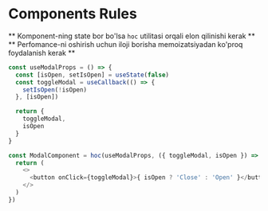 # Components Rules

** Komponent-ning state bor bo'lsa `hoc` utilitasi orqali elon qilinishi kerak **
** Perfomance-ni oshirish uchun iloji borisha memoizatsiyadan ko'proq foydalanish kerak **

```js
const useModalProps = () => {
  const [isOpen, setIsOpen] = useState(false)
  const toggleModal = useCallback(() => {
    setIsOpen(!isOpen)
  }, [isOpen])

  return {
    toggleModal,
    isOpen
  }
}

const ModalComponent = hoc(useModalProps, ({ toggleModal, isOpen }) => {
  return (
    <>
      <button onClick={toggleModal}>{ isOpen ? 'Close' : 'Open' }</button>
    </>
  )
})
```